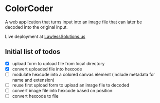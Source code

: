 # ColorCoder
A web application that turns input into an image file that can later be decoded into the original input.

Live deployment at [LawlessSolutions.us](lawlesssolutions.us/colorCoder/colorCoder.html)

## Initial list of todos
- [x] upload form to upload file from local directory
- [x] convert uploaded file into hexcode
- [ ] modulate hexcode into a colored canvas element (include metadata for name and extension)
- [ ] reuse first upload form to upload an image file to decoded
- [ ] convert image file into hexcode based on position
- [ ] convert hexcode to file